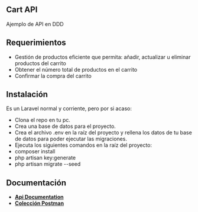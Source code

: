 ## Cart API

Ajemplo de API en DDD

## Requerimientos

- Gestión de productos eficiente que permita: añadir, actualizar u eliminar productos del carrito
- Obtener el número total de productos en el carrito
- Confirmar la compra del carrito

## Instalación

Es un Laravel normal y corriente, pero por si acaso:

- Clona el repo en tu pc.
- Crea una base de datos para el proyecto.
- Crea el archivo .env en la raíz del proyecto y rellena los datos de tu base de datos para poder ejecutar las migraciones.
- Ejecuta los siguientes comandos en la raíz del proyecto:
- composer install
- php artisan key:generate
- php artisan migrate --seed

## Documentación

- **[Api Documentation](https://spfc.stoplight.io/docs/spfc/branches/main/ts5nkbnl0616s-spfc)**
- **[Colección Postman](CartApi.postman_collection.json)**
